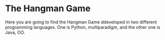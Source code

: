 # The Hangman Game

Here you are going to find the Hangman Game ddeveloped in two different programming languages. One is Python, multiparadigm, and the other one is Java, OO.
